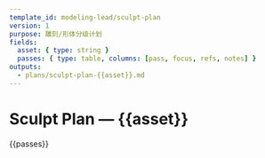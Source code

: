 ```yaml
---
template_id: modeling-lead/sculpt-plan
version: 1
purpose: 雕刻/形体分级计划
fields:
  asset: { type: string }
  passes: { type: table, columns: [pass, focus, refs, notes] }
outputs:
  - plans/sculpt-plan-{{asset}}.md
---
```


# Sculpt Plan — {{asset}}

{{passes}}
